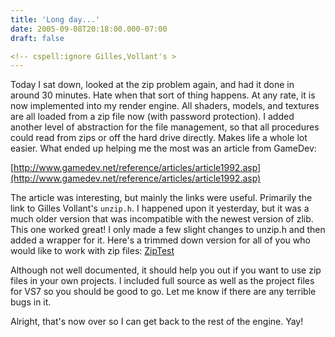 ```yaml
---
title: 'Long day...'
date: 2005-09-08T20:18:00.000-07:00
draft: false

<!-- cspell:ignore Gilles,Vollant's >
---
```


Today I sat down, looked at the zip problem again, and had it done in around 30 minutes. Hate when that sort of thing happens. At any rate, it is now implemented into my render engine. All shaders, models, and textures are all loaded from a zip file now (with password protection). I added another level of abstraction for the file management, so that all procedures could read from zips or off the hard drive directly. Makes life a whole lot easier. What ended up helping me the most was an article from GameDev:

[http://www.gamedev.net/reference/articles/article1992.asp](http://www.gamedev.net/reference/articles/article1992.asp)

The article was interesting, but mainly the links were useful. Primarily the link to Gilles Vollant's `unzip.h`. I happened upon it yesterday, but it was a much older version that was incompatible with the newest version of zlib. This one worked great! I only made a few slight changes to unzip.h and then added a wrapper for it. Here's a trimmed down version for all of you who would like to work with zip files: [ZipTest](http://www.vfxjournal.net/ZipTest.zip)

Although not well documented, it should help you out if you want to use zip files in your own projects. I included full source as well as the project files for VS7 so you should be good to go. Let me know if there are any terrible bugs in it.

Alright, that's now over so I can get back to the rest of the engine. Yay!
